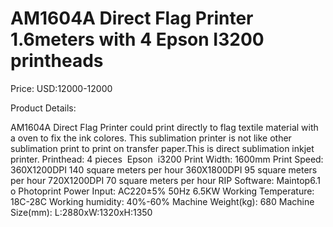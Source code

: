 # AM1604A Direct Flag Printer 1.6meters with 4 Epson I3200 printheads

Price: USD:12000-12000

Product Details:

AM1604A Direct Flag Printer could print directly to flag textile material with a oven to fix the ink colores. This sublimation printer is not like other sublimation print to print on transfer paper.This is direct sublimation inkjet printer.
Printhead:
4 pieces  Epson  i3200
Print Width:
1600mm
Print Speed:
360X1200DPI 140 square meters per hour
360X1800DPI 95 square meters per hour
720X1200DPI 70 square meters per hour
RIP Software:
Maintop6.1 o Photoprint
Power Input:
AC220±5% 50Hz 6.5KW
Working Temperature:
18C-28C
Working humidity:
40%-60%
Machine Weight(kg):
680
Machine Size(mm):
L:2880xW:1320xH:1350
